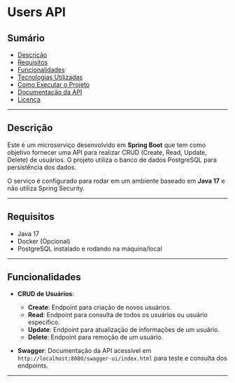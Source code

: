 # Users API

## Sumário

- [Descrição](#descrição)
- [Requisitos](#requisitos)
- [Funcionalidades](#funcionalidades)
- [Tecnologias Utilizadas](#tecnologias-utilizadas)
- [Como Executar o Projeto](#como-executar-o-projeto)
- [Documentação da API](#documentação-da-api)
- [Licença](#licença)

---

## Descrição

Este é um microserviço desenvolvido em **Spring Boot** que tem como objetivo fornecer uma API para realizar CRUD (Create, Read, Update, Delete) de usuários. O projeto utiliza o banco de dados PostgreSQL para persistência dos dados.

O serviço é configurado para rodar em um ambiente baseado em **Java 17** e não utiliza Spring Security.

---

## Requisitos

- Java 17
- Docker (Opcional)
- PostgreSQL instalado e rodando na máquina/local

---

## Funcionalidades

- **CRUD de Usuários**:
    - **Create**: Endpoint para criação de novos usuários.
    - **Read**: Endpoint para consulta de todos os usuários ou usuário específico.
    - **Update**: Endpoint para atualização de informações de um usuário.
    - **Delete**: Endpoint para remoção de um usuário.

- **Swagger**: Documentação da API acessível em `http://localhost:8080/swagger-ui/index.html` para teste e consulta dos endpoints.

---

#
